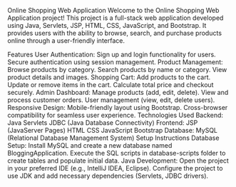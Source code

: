 Online Shopping Web Application
Welcome to the Online Shopping Web Application project! This project is a full-stack web application developed using Java, Servlets, JSP, HTML, CSS, JavaScript, and Bootstrap. It provides users with the ability to browse, search, and purchase products online through a user-friendly interface.

Features
User Authentication:
Sign up and login functionality for users.
Secure authentication using session management.
Product Management:
Browse products by category.
Search products by name or category.
View product details and images.
Shopping Cart:
Add products to the cart.
Update or remove items in the cart.
Calculate total price and checkout securely.
Admin Dashboard:
Manage products (add, edit, delete).
View and process customer orders.
User management (view, edit, delete users).
Responsive Design:
Mobile-friendly layout using Bootstrap.
Cross-browser compatibility for seamless user experience.
Technologies Used
Backend:
Java
Servlets
JDBC (Java Database Connectivity)
Frontend:
JSP (JavaServer Pages)
HTML
CSS
JavaScript
Bootstrap
Database:
MySQL (Relational Database Management System)
Setup Instructions
Database Setup:
Install MySQL and create a new database named BloggingApplication.
Execute the SQL scripts in database-scripts folder to create tables and populate initial data.
Java Development:
Open the project in your preferred IDE (e.g., IntelliJ IDEA, Eclipse).
Configure the project to use JDK and add necessary dependencies (Servlets, JDBC drivers).


